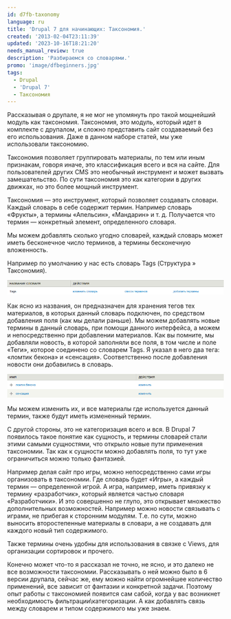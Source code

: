 ```yaml
---
id: d7fb-taxonomy
language: ru
title: 'Drupal 7 для начинающих: Таксономия.'
created: '2013-02-04T23:11:39'
updated: '2023-10-16T18:21:20'
needs_manual_review: true
description: 'Разбираемся со словарями.'
promo: 'image/dfbeginners.jpg'
tags:
  - Drupal
  - 'Drupal 7'
  - Таксономия
---
```


Рассказывая о друпале, я не мог не упомянуть про такой мощнейший модуль как таксономия. Таксономия, это модуль, который идет в комплекте с друпалом, и сложно представить сайт создаваемый без его использования. Даже в данном наборе статей, мы уже использовали таксономию.

Таксономия позволяет группировать материалы, по тем или иным признакам, говоря иначе, это классификация всего и вся на сайте. Для пользователей других CMS это необычный инструмент и может вызвать замешательство. По сути таксономия это как категории в других движках, но это более мощный инструмент.

Таксономия — это инструмент, который позволяет создавать словари. Каждый словарь в себе содержит термин. Например словарь «Фрукты», а термины «Апельсин», «Мандарин» и т. д. Получается что термин — конкретный элемент, определенного словаря.

Мы можем добавлять сколько угодно словарей, каждый словарь может иметь бесконечное число терминов, а термины бесконечную вложенность.

Например по умолчанию у нас есть словарь Tags (Структура » Таксономия).

![Словарь.](image/1%20(2).png)

Как ясно из названия, он предназначен для хранения тегов тех материалов, в которых данный словарь подключен, по средством добавления поля (как мы делали раньше). Мы можем добавлять новые термины в данный словарь, при помощи данного интерфейса, а можем и непосредственно при добавлении материалов. Как вы помните, мы добавляли новость, в которой заполняли все поля, в том числе и поле «Теги», которое соединено со словарем Tags. Я указал в него два тега: «ломтик бекона» и «сенсация». Соответственно после добавления новости они добавились в словарь.

![Созданные термины.](image/2%20(2).png)

Мы можем изменить их, и все материалы где используется данный термин, также будут иметь измененный термин.

С другой стороны, это не категоризация всего и вся. В Drupal 7 появилось такое понятие как сущность, и термины словарей стали этими самыми сущностями, что открыло новые пути применения таксономии. Так как к сущности можно добавлять поля, то тут уже ограничиться можно только фантазией.

Например делая сайт про игры, можно непосредственно сами игры организовать в таксономии. Где словарь будет «Игры», а каждый термин — определенной игрой. А игра, например, иметь привязку к термину «разработчик», который является частью словаря «Разработчики». И это совершенно не глупо, это открывает множество дополнительных возможностей. Например можно новости связывать с играми, не прибегая к сторонним модулям. Т.е. по сути, можно выносить второстепенные материалы в словари, а не создавать для каждого новый тип содержимого.

Также термины очень удобны для использования в связке с Views, для организации сортировок и прочего.

Конечно может что-то я рассказал не точно, не ясно, и это далеко не все возможности таксономии. Рассказывать о ней можно было в 6 версии друпала, сейчас же, ему можно найти огромнейшее количество применений, все зависит от фантазии и конкретной задачи. Поэтому опыт работы с таксономией появится сам сабой, когда у вас возникнет необходимость фильтрации\\категоризации. А как добавлять связь между словарем и типом содержимого мы уже знаем.
